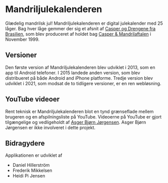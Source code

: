 # Mandriljulekalenderen

Glædelig mandrilsk jul! Mandriljulekalenderen er digital julekalender
med 25 låger. Bag hver låge gemmer der sig et afsnit af [Casper og
Drengene fra
Brasilien](https://da.wikipedia.org/wiki/Casper_%26_Drengene_fra_Brasilien),
som blev produceret af holdet bag [Casper &
Mandrilaftalen](https://da.wikipedia.org/wiki/Casper_%26_Mandrilaftalen)
i November 1999.

## Versioner

Den første version af Mandriljulekalenderen blev udviklet i 2013, som en app til Android telefoner. I 2015 landede anden version, som blev distribueret på både Android and iPhone platforme. Tredje version blev udviklet i 2021, som modsat de to tidligere versioner, er en ren webløsning.

## YouTube videoer

Rent teknisk er Mandriljulekalenderen blot en tynd grænseflade mellem
brugeren og en afspilningsliste på YouTube. Videoerne på YouTube er
gjort tilgængelige og vedligeholdt af [Asger Bjørn
Jørgensen](https://www.youtube.com/c/AsgerBj%C3%B8rnJ%C3%B8rgensen/about). Asger Bjørn
Jørgensen er ikke involveret i dette projekt.

## Bidragydere

Applikationen er udviklet af

* Daniel Hillerström
* Frederik Mikkelsen
* Heidi Pi Jensen

